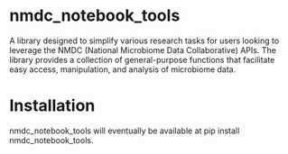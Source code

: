 # nmdc_notebook_tools
A library designed to simplify various research tasks for users looking to leverage the NMDC (National Microbiome Data Collaborative) APIs. The library provides a collection of general-purpose functions that facilitate easy access, manipulation, and analysis of microbiome data.

# Installation
nmdc_notebook_tools will eventually be available at pip install nmdc_notebook_tools.
